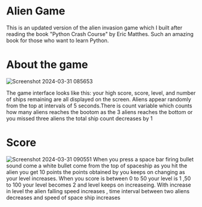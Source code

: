 # Alien Game

This is an updated version of the alien invasion game which I built after reading the book "Python Crash Course" by Eric Matthes. Such an amazing book for those who want to learn Python.


# About the game
![Screenshot 2024-03-31 085653](https://github.com/Tahseen23/Game/assets/122351427/21cb1e61-c424-44b5-a1d2-e0c9b7d3eb4f)

The game interface looks like this: your high score, score, level, and number of ships remaining are all displayed on the screen. Aliens appear randomly from the top at intervals of 5 seconds.There is count variable which counts how many aliens reaches the bootom as the 3 aliens reaches the bottom or you missed three aliens the total ship count decreases by 1

# Score 
![Screenshot 2024-03-31 090551](https://github.com/Tahseen23/Game/assets/122351427/3d52da43-c4e0-4ad9-9b16-5fea5c0b265e)
 When you press a space bar  firing bullet sound come a white bullet come from the top of spaceship as you hit the alien you get 10 points the points obtained by you keeps on changing as your level increases.
 When you score is between 0 to 50 your level is 1 ,50 to 100 your level becomes 2 and level keeps on increaseing.
 With increase in level the alien falling speed increases , time interval between two aliens decreases and speed of space ship increases 
